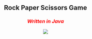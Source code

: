 <link href="https://fonts.googleapis.com/css?family=Indie+Flower" rel="stylesheet"> 
<h2 align="center">Rock Paper Scissors Game</h2> 
<h3 align="center"><i><font color="red">Written in Java</font></i></h3>
<p align="center">
<img src="https://upload.wikimedia.org/wikipedia/commons/thumb/6/67/Rock-paper-scissors.svg/300px-Rock-paper-scissors.svg.png">
</p>




